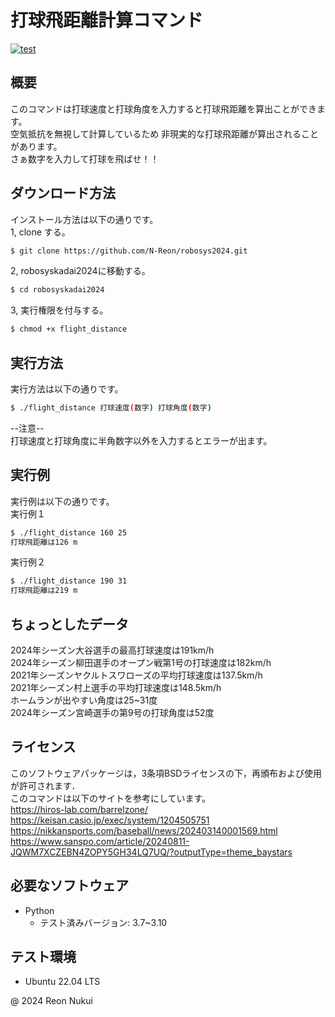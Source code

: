 # 打球飛距離計算コマンド
[![test](https://github.com/N-Reon/robosys2024/actions/workflows/test.yml/badge.svg?branch=main)](https://github.com/N-Reon/robosys2024/actions/workflows/test.yml)

## 概要
このコマンドは打球速度と打球角度を入力すると打球飛距離を算出ことができます。  
空気抵抗を無視して計算しているため  非現実的な打球飛距離が算出されることがあります。  
さぁ数字を入力して打球を飛ばせ！！

## ダウンロード方法
インストール方法は以下の通りです。  
1, clone する。
```bash
$ git clone https://github.com/N-Reon/robosys2024.git
```
2, robosyskadai2024に移動する。
```bash
$ cd robosyskadai2024
```
3, 実行権限を付与する。
```bash
$ chmod +x flight_distance
```

## 実行方法
実行方法は以下の通りです。  
```bash
$ ./flight_distance 打球速度(数字) 打球角度(数字)  
```
--注意--  
打球速度と打球角度に半角数字以外を入力するとエラーが出ます。

## 実行例
実行例は以下の通りです。  
実行例１    
```bash
$ ./flight_distance 160 25  
打球飛距離は126 m
```
実行例２  
```bash
$ ./flight_distance 190 31  
打球飛距離は219 m
```

## ちょっとしたデータ
2024年シーズン大谷選手の最高打球速度は191km/h  
2024年シーズン柳田選手のオープン戦第1号の打球速度は182km/h  
2021年シーズンヤクルトスワローズの平均打球速度は137.5km/h  
2021年シーズン村上選手の平均打球速度は148.5km/h  
ホームランが出やすい角度は25~31度  
2024年シーズン宮崎選手の第9号の打球角度は52度  

## ライセンス
このソフトウェアパッケージは，3条項BSDライセンスの下，再頒布および使用が許可されます．  
このコマンドは以下のサイトを参考にしています。  
https://hiros-lab.com/barrelzone/  
https://keisan.casio.jp/exec/system/1204505751  
https://nikkansports.com/baseball/news/202403140001569.html  
https://www.sanspo.com/article/20240811-JQWM7XCZEBN4ZOPY5GH34LQ7UQ/?outputType=theme_baystars  
## 必要なソフトウェア
- Python
  - テスト済みバージョン: 3.7~3.10

## テスト環境
- Ubuntu 22.04 LTS

@ 2024 Reon Nukui

